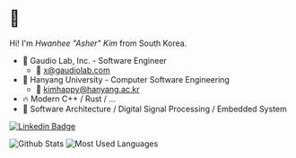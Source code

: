 # 👋

Hi! I'm *Hwanhee "Asher" Kim* from South Korea.

- 🏢 Gaudio Lab, Inc. - Software Engineer
    - 📧 x@gaudiolab.com
- 🏫 Hanyang University - Computer Software Engineering
    - 📧 kimhappy@hanyang.ac.kr
- 🔥 Modern C++ / Rust / ...
- 🌱 Software Architecture / Digital Signal Processing / Embedded System

[![Linkedin Badge](https://img.shields.io/badge/-LinkedIn-blue?style=flat-square&logo=Linkedin&logoColor=white&link=https://www.linkedin.com/in/hwanhee-kim-86072b1a1/)](https://www.linkedin.com/in/hwanhee-kim-86072b1a1/)

![Github Stats](https://github-readme-stats.vercel.app/api?username=POMMI3R&show_icons=true&hide_border=true&count_private=true)
![Most Used Languages](https://github-readme-stats.vercel.app/api/top-langs/?username=POMMI3R&hide_border=true&layout=compact)
